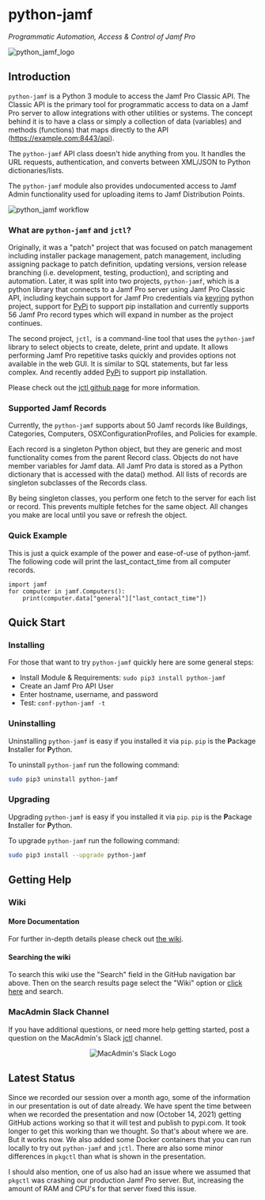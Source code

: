 # python-jamf
_Programmatic Automation, Access & Control of Jamf Pro_

![python_jamf_logo](https://github.com/univ-of-utah-marriott-library-apple/python-jamf/wiki/images/python_jamf_logo.png)

## Introduction

`python-jamf` is a Python 3 module to access the Jamf Pro Classic API. The Classic API is the primary tool for programmatic access to data on a Jamf Pro server to allow integrations with other utilities or systems. The concept behind it is to have a class or simply a collection of data (variables) and methods (functions) that maps directly to the API (https://example.com:8443/api).

The `python-jamf` API class doesn't hide anything from you. It handles the URL requests, authentication, and converts between XML/JSON to Python dictionaries/lists.

The `python-jamf` module also provides undocumented access to Jamf Admin functionality used for uploading items to Jamf Distribution Points.

![python_jamf workflow](https://github.com/univ-of-utah-marriott-library-apple/python-jamf/wiki/images/python_jamf_workflow.png)

### What are `python-jamf` and `jctl`?

Originally, it was a "patch" project that was focused on patch management including installer package management, patch management, including assigning package to patch definition, updating versions, version release branching (i.e. development, testing, production), and scripting and automation. Later, it was split into two projects, `python-jamf`, which is a python library that connects to a Jamf Pro server using Jamf Pro Classic API, including keychain support for Jamf Pro credentials via [keyring](https://github.com/jaraco/keyring) python project, support for [PyPi](https://pypi.org/project/python-jamf/) to support pip installation and currently supports 56 Jamf Pro record types which will expand in number as the project continues.

The second project, `jctl`,  is a command-line tool that uses the `python-jamf` library to select objects to create, delete, print and update. It allows performing Jamf Pro repetitive tasks quickly and provides options not available in the web GUI. It is similar to SQL statements, but far less complex. And recently added [PyPi](https://pypi.org/project/https://pypi.org/project/jctl//) to support pip installation.

Please check out the [jctl github page](https://github.com/univ-of-utah-marriott-library-apple/jctl) for more information.

### Supported Jamf Records

Currently, the `python-jamf` supports about 50 Jamf records like Buildings, Categories, Computers, OSXConfigurationProfiles, and Policies for example.

Each record is a singleton Python object, but they are generic and most functionality comes from the parent Record class. Objects do not have member variables for Jamf data. All Jamf Pro data is stored as a Python dictionary that is accessed with the data() method. All lists of records are singleton subclasses of the Records class.

By being singleton classes, you perform one fetch to the server for each list or record. This prevents multiple fetches for the same object. All changes you make are local until you save or refresh the object.

### Quick Example

This is just a quick example of the power and ease-of-use of python-jamf. The following code will print the last_contact_time from all computer records.

	import jamf
	for computer in jamf.Computers():
		print(computer.data["general"]["last_contact_time"])

## Quick Start

### Installing

For those that want to try `python-jamf` quickly here are some general steps:

 - Install Module & Requirements: `sudo pip3 install python-jamf`
 - Create an Jamf Pro API User
 - Enter hostname, username, and password
 - Test: `conf-python-jamf -t`

### Uninstalling

Uninstalling `python-jamf` is easy if you installed it via `pip`. `pip` is the **P**ackage **I**nstaller for **P**ython.

To uninstall `python-jamf` run the following command:

```bash
sudo pip3 uninstall python-jamf
```

### Upgrading

Upgrading `python-jamf` is easy if you installed it via `pip`. `pip` is the **P**ackage **I**nstaller for **P**ython.

To upgrade `python-jamf` run the following command:

```bash
sudo pip3 install --upgrade python-jamf
```

## Getting Help

### Wiki

#### More Documentation

For further in-depth details please check out [the wiki](https://github.com/univ-of-utah-marriott-library-apple/python-jamf/wiki).

#### Searching the wiki

To search this wiki use the "Search" field in the GitHub navigation bar above. Then on the search results page select the "Wiki" option or [click here](https://github.com/univ-of-utah-marriott-library-apple/python-jamf/search?q=&type=Wikis&utf8=✓) and search.

### MacAdmin Slack Channel

If you have additional questions, or need more help getting started, post a question on the MacAdmin's Slack [jctl](https://macadmins.slack.com/archives/C01C8KVV2UD) channel.

<p align="center">
<img src="https://github.com/univ-of-utah-marriott-library-apple/python-jamf/wiki/images/MacAdmins_Slack_logo.png" alt="MacAdmin's Slack Logo">
</p>

## Latest Status

Since we recorded our session over a month ago, some of the information in our presentation is out of date already. We have spent the time between when we recorded the presentation and now (October 14, 2021) getting GitHub actions working so that it will test and publish to pypi.com. It took longer to get this working than we thought. So that's about where we are. But it works now. We also added some Docker containers that you can run locally to try out `python-jamf` and `jctl`. There are also some minor differences in `pkgctl` than what is shown in the presentation.

I should also mention, one of us also had an issue where we assumed that `pkgctl` was crashing our production Jamf Pro server. But, increasing the amount of RAM and CPU's for that server fixed this issue.
